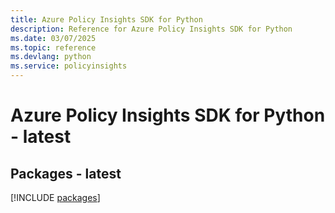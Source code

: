 ```yaml
---
title: Azure Policy Insights SDK for Python
description: Reference for Azure Policy Insights SDK for Python
ms.date: 03/07/2025
ms.topic: reference
ms.devlang: python
ms.service: policyinsights
---
```

# Azure Policy Insights SDK for Python - latest
## Packages - latest
[!INCLUDE [packages](policy-insights-index.md)]